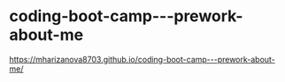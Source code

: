 # coding-boot-camp---prework-about-me
https://mharizanova8703.github.io/coding-boot-camp---prework-about-me/
